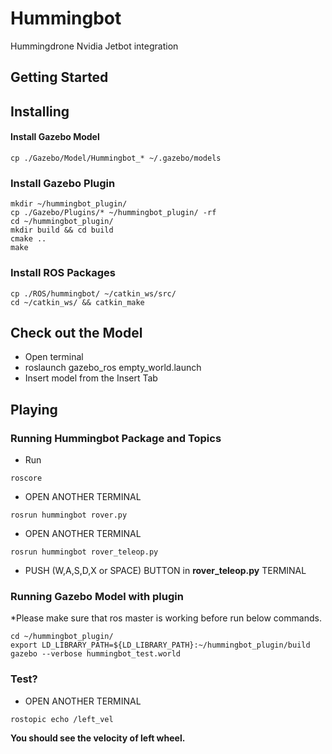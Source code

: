 # Hummingbot
Hummingdrone Nvidia Jetbot integration

## Getting Started

## Installing

#### Install Gazebo Model

```
cp ./Gazebo/Model/Hummingbot_* ~/.gazebo/models
```

### Install Gazebo Plugin

```
mkdir ~/hummingbot_plugin/
cp ./Gazebo/Plugins/* ~/hummingbot_plugin/ -rf
cd ~/hummingbot_plugin/
mkdir build && cd build
cmake ..
make
```

### Install ROS Packages

```
cp ./ROS/hummingbot/ ~/catkin_ws/src/
cd ~/catkin_ws/ && catkin_make
```
## Check out the Model

* Open terminal
* roslaunch gazebo_ros empty_world.launch
* Insert model from the Insert Tab

## Playing


### Running Hummingbot Package and Topics

* Run
```
roscore
```
* OPEN ANOTHER TERMINAL
```
rosrun hummingbot rover.py
```
* OPEN ANOTHER TERMINAL
```
rosrun hummingbot rover_teleop.py
```
* PUSH (W,A,S,D,X or SPACE) BUTTON in **rover_teleop.py** TERMINAL

### Running Gazebo Model with plugin

*Please make sure that ros master is working before run below commands.
```
cd ~/hummingbot_plugin/
export LD_LIBRARY_PATH=${LD_LIBRARY_PATH}:~/hummingbot_plugin/build
gazebo --verbose hummingbot_test.world
```

### Test?

* OPEN ANOTHER TERMINAL

```
rostopic echo /left_vel
```
**You should see the velocity of left wheel.**
